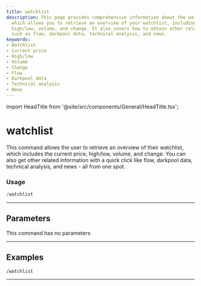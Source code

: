 ```yaml
---
title: watchlist
description: This page provides comprehensive information about the watchlist command,
  which allows you to retrieve an overview of your watchlist, including current price,
  high/low, volume, and change. It also covers how to obtain other related information
  such as flow, darkpool data, technical analysis, and news.
keywords:
- Watchlist
- Current price
- High/low
- Volume
- Change
- Flow
- Darkpool data
- Technical analysis
- News
---
```


import HeadTitle from '@site/src/components/General/HeadTitle.tsx';

<HeadTitle title="watchlist - Overview - Telegram - Reference | OpenBB Bot Docs" />

# watchlist

This command allows the user to retrieve an overview of their watchlist, which includes the current price, high/low, volume, and change. You can also get other related information with a quick click like flow, darkpool data, technical analysis, and news - all from one spot.

### Usage

```python wordwrap
/watchlist
```

---

## Parameters

This command has no parameters



---

## Examples

```
/watchlist
```

---
